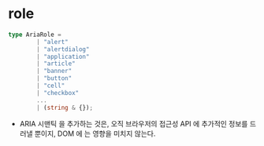 # role
```ts
type AriaRole =
        | "alert"
        | "alertdialog"
        | "application"
        | "article"
        | "banner"
        | "button"
        | "cell"
        | "checkbox"
        ...
        | (string & {});
```


 - ARIA 시맨틱 을 추가하는 것은, 오직 브라우저의 접근성 API 에 추가적인 정보를 드러낼 뿐이지, DOM 에 는 영향을 미치지 않는다.

 